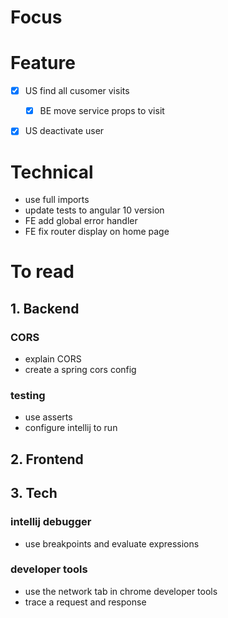 # Focus

    


# Feature

-[x] US find all cusomer visits
    - [x] BE move service props to visit

-[x] US deactivate user


# Technical

- use full imports
- update tests to angular 10 version
- FE add global error handler
- FE fix router display on home page


# To read

## 1. Backend

### CORS
- explain CORS
- create a spring cors config

### testing
- use asserts
- configure intellij to run 

## 2. Frontend


## 3. Tech

### intellij debugger
- use breakpoints and evaluate expressions

### developer tools
- use the network tab in chrome developer tools
- trace a request and response

